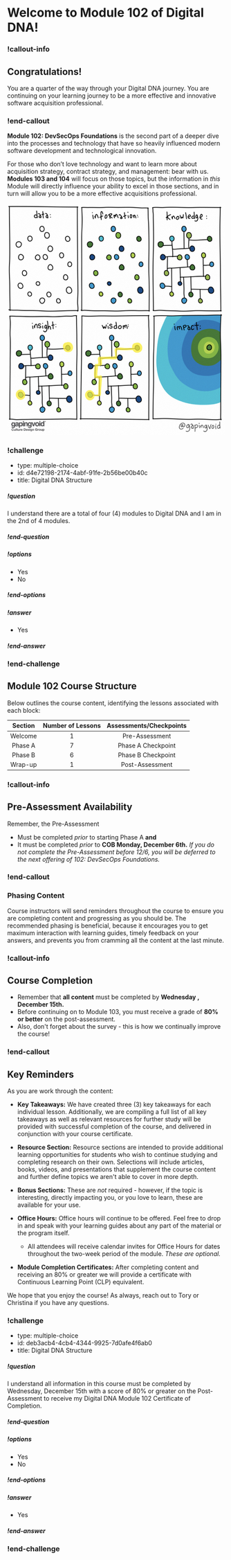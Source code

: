 # Welcome to Module 102 of Digital DNA!

### !callout-info
## Congratulations!
You are a quarter of the way through your Digital DNA journey. You are continuing on your learning journey to be a more effective and innovative software acquisition professional.
### !end-callout


**Module 102: DevSecOps Foundations** is the second part of a deeper dive into the processes and technology that have so heavily influenced modern software development and technological innovation.   

For those who don’t love technology and want to learn more about acquisition strategy, contract strategy, and management: bear with us. **Modules 103 and 104** will focus on those topics, but the information in _this_ Module will directly influence your ability to excel in those sections, and in turn will allow you to be a more effective acquisitions professional.

![DevOps Timeline](../__images/gaping-void.png)

<!-- >>>>>>>>>>>>>>>>>>>>>> BEGIN CHALLENGE >>>>>>>>>>>>>>>>>>>>>> -->
<!-- Replace everything in square brackets [] and remove brackets  -->

### !challenge

* type: multiple-choice
* id: d4e72198-2174-4abf-91fe-2b56be00b40c
* title: Digital DNA Structure
<!-- * points: [1] (optional, the number of points for scoring as a checkpoint) -->
<!-- * topics: [python, pandas] (optional the topics for analyzing points) -->

##### !question

I understand there are a total of four (4) modules to Digital DNA and I am in the 2nd of 4 modules.  

##### !end-question

##### !options

* Yes
* No

##### !end-options

##### !answer

* Yes

##### !end-answer

<!-- other optional sections -->
<!-- !hint - !end-hint (markdown, hidden, students click to view) -->
<!-- !rubric - !end-rubric (markdown, instructors can see while scoring a checkpoint) -->
<!-- !explanation - !end-explanation (markdown, students can see after answering correctly) -->

### !end-challenge

<!-- ======================= END CHALLENGE ======================= -->

## Module 102 Course Structure

Below outlines the course content, identifying the lessons associated with each block:

|**Section**|**Number of Lessons**|**Assessments/Checkpoints**|
|:---:|:---:|:---:|
| Welcome | 1 | Pre-Assessment | 
| Phase A | 7 | Phase A Checkpoint |
| Phase B | 6 | Phase B Checkpoint |
| Wrap-up | 1 | Post-Assessment | 


### !callout-info
## Pre-Assessment Availability
Remember, the Pre-Assessment
* Must be completed *prior* to starting Phase A **and** 
* It must be completed *prior* to **COB Monday, December 6th.** *If you do not complete the Pre-Assessment before 12/6, you will be deferred to the next offering of 102: DevSecOps Foundations.*
### !end-callout


### Phasing Content
Course instructors will send reminders throughout the course to ensure you are completing content and progressing as you should be. The recommended phasing is beneficial, because it encourages you to get maximum interaction with learning guides, timely feedback on your answers, and prevents you from cramming all the content at the last minute.


### !callout-info
## Course Completion
* Remember that **all content** must be completed by **Wednesday , December 15th.**
* Before continuing on to Module 103, you must receive a grade of **80% or better** on the post-assessment. 
* Also, don't forget about the survey - this is how we continually improve the course!
### !end-callout


## Key Reminders

As you are work through the content:

* **Key Takeaways:** We have created three (3) key takeaways for each individual lesson. Additionally, we are compiling a full list of all key takeaways as well as relevant resources for further study will be provided with successful completion of the course, and delivered in conjunction with your course certificate.

* **Resource Section:** Resource sections are intended to provide additional learning opportunities for students who wish to continue studying and completing research on their own. Selections will include articles, books, videos, and presentations that supplement the course content and further define topics we aren't able to cover in more depth.  

* **Bonus Sections:** These are *not* required - however, if the topic is interesting, directly impacting you, or you love to learn, these are available for your use.

* **Office Hours:** Office hours will continue to be offered. Feel free to drop in and speak with your learning guides about any part of the material or the program itself.
  * All attendees will receive calendar invites for Office Hours for dates throughout the two-week period of the module. *These are optional.*

* **Module Completion Certificates:** After completing content and receiving an 80% or greater we will provide a certificate with Continuous Learning Point (CLP) equivalent. 

We hope that you enjoy the course! As always, reach out to Tory or Christina if you have any questions.

 <!-- >>>>>>>>>>>>>>>>>>>>>> BEGIN CHALLENGE >>>>>>>>>>>>>>>>>>>>>> -->
 <!-- Replace everything in square brackets [] and remove brackets  -->

 ### !challenge

 * type: multiple-choice
 * id: deb3acb4-4cb4-4344-9925-7d0afe4f6ab0
 * title: Digital DNA Structure
 <!-- * points: [1] (optional, the number of points for scoring as a checkpoint) -->
 <!-- * topics: [python, pandas] (optional the topics for analyzing points) -->

 ##### !question
 
I understand all information in this course must be completed by Wednesday, December 15th with a score of 80% or greater on the Post-Assessment to receive my Digital DNA Module 102 Certificate of Completion.

 ##### !end-question

 ##### !options

 * Yes
 * No

 ##### !end-options

 ##### !answer

 * Yes

 ##### !end-answer

 <!-- other optional sections -->
 <!-- !hint - !end-hint (markdown, hidden, students click to view) -->
 <!-- !rubric - !end-rubric (markdown, instructors can see while scoring a checkpoint) -->
 <!-- !explanation - !end-explanation (markdown, students can see after answering correctly) -->

 ### !end-challenge
